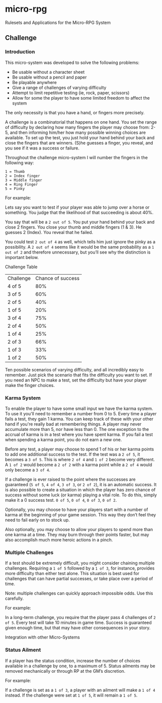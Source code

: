 micro-rpg
=========

Rulesets and Applications for the Micro-RPG System


## Challenge

### Introduction
This micro-system was developed to solve the following problems:

* Be usable without a character sheet
* Be usable without a pencil and paper
* Be playable anywhere
* Give a range of challenges of varying difficulty
* Attempt to limit repetitive testing (ie, rock, paper, scissors)
* Allow for some the player to have some limited freedom to affect the system

The only necessity is that you have a hand, or fingers more precisely. 

A challenge is a combinatorial that happens on one hand. You set the range of difficulty by declaring how many fingers the player may choose from: 2-5, and then informing him/her how many possible winning choices are available. To set up the test, you just hold your hand behind your back and close the fingers that are winners. (S)he guesses a finger, you reveal, and you see if it was a success or failure.  

Throughout the challenge micro-system I will number the fingers in the following way:

    1 = Thumb
    2 = Index finger
    3 = Middle finger
    4 = Ring Finger
    5 = Pinky

For example:

Lets say you want to test if your player was able to jump over a horse or something. You judge that the likelihood of that succeeding is about 40%.

You say that will be a `2 out of 5`. You put your hand behind your back and close 2 fingers. You close your thumb and middle fingers (1 & 3). He guesses 2 (Index). You reveal that he failed.

You could test `2 out of 4` as well, which tells him just ignore the pinky as a possibility. A `2 out of 4` seems like it would be the same probability as a `1 out of 2` and therefore unnecessary, but you’ll see why the distinction is important below.



Challenge Table

<table>
  <tr>
    <td>Challenge</td>
    <td>Chance of success</td>
  </tr>
  <tr>
    <td>4 of 5</td>
    <td>80%</td>
  </tr>
  <tr>
    <td>3 of 5</td>
    <td>60%</td>
  </tr>
  <tr>
    <td>2 of 5</td>
    <td>40%</td>
  </tr>
  <tr>
    <td>1 of 5</td>
    <td>20%</td>
  </tr>
  <tr>
    <td>3 of 4</td>
    <td>75%</td>
  </tr>
  <tr>
    <td>2 of 4</td>
    <td>50%</td>
  </tr>
  <tr>
    <td>1 of 4</td>
    <td>25%</td>
  </tr>
  <tr>
    <td>2 of 3</td>
    <td>66%</td>
  </tr>
  <tr>
    <td>1 of 3</td>
    <td>33%</td>
  </tr>
  <tr>
    <td>1 of 2</td>
    <td>50%</td>
  </tr>
</table>

Ten possible scenarios of varying difficulty, and all incredibly easy to remember. Just pick the scenario that fits the difficulty you want to set. If you need an NPC to make a test, set the difficulty but have your player make the finger choices.


### Karma System

To enable the player to have some small input we have the karma system. To use it you'll need to remember a number from 0 to 5. Every time a player fails a test, they gain 1 karma. You can keep track of these with your other hand if you're really bad at remembering things. A player may never accumulate more than 5, nor have less than 0. The one exception to the accrual of karma is in a test where you have spent karma. If you fail a test when spending a karma point, you do not earn a new one.

Before any test, a player may choose to spend 1 of his or her karma points to add one additional success to the test. If the test was a `2 of 5`, it becomes a `3 of 5`. This is where `2 of 4` and `1 of 2` become very different. A `1 of 2` would become a `2 of 2` with a karma point while a `2 of 4` would only become a `3 of 4`. 

If a challenge is ever raised to the point where the successes are guaranteed (`5 of 5`, `4 of 4`, `3 of 3`, or `2 of 2`), it is an automatic success. It is also possible to create a situation in which the player has zero chance of success without some luck (or karma) playing a vital role. To do this, simply make it a 0 success test. `0 of 5`, `0 of 4`, `0 of 3`, `0 of 2`.

Optionally, you may choose to have your players start with a number of karma at the beginning of your game session. This way they don’t feel they need to fail early on to stock up.

Also optionally, you may choose to allow your players to spend more than one karma at a time. They may burn through their points faster, but may also accomplish much more heroic actions in a pinch.


### Multiple Challenges

If a test should be extremely difficult, you might consider chaining multiple challenges. Requiring a `1 of 5` followed by a `1 of 3`, for instance, provides more difficulty than either test alone. This situation is best used for challenges that can have partial successes, or take place over a period of time. 

Note: multiple challenges can quickly approach impossible odds. Use this carefully.

For example: 

In a long-term challenge, you require that the player pass 4 challenges of `2 of 5`. Every test will take 10 minutes in game time. Success is guaranteed given enough time, but that may have other consequences in your story.


Integration with other Micro-Systems

### Status Ailment

If a player has the status condition, increase the number of choices available in a challenge by one, to a maximum of 5. Status ailments may be removed mechanically or through RP at the GM’s discretion.

For example:

If a challenge is set as a `1 of 3`, a player with an ailment will make a `1 of 4` instead. If the challenge were set at `1 of 5`, it will remain a `1 of 5`.

